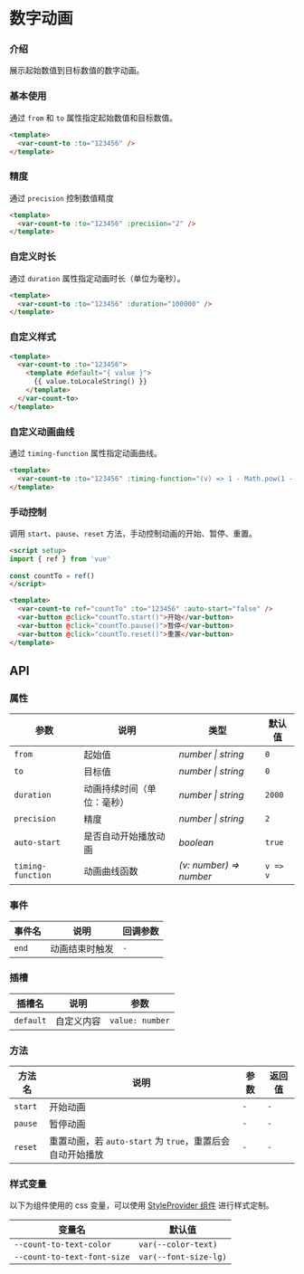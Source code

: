 # 数字动画

### 介绍

展示起始数值到目标数值的数字动画。

### 基本使用

通过 `from` 和 `to` 属性指定起始数值和目标数值。

```html
<template>
  <var-count-to :to="123456" />
</template>
```

### 精度

通过 `precision` 控制数值精度

```html
<template>
  <var-count-to :to="123456" :precision="2" />
</template>
```

### 自定义时长

通过 `duration` 属性指定动画时长（单位为毫秒）。

```html
<template>
  <var-count-to :to="123456" :duration="100000" />
</template>
```

### 自定义样式

```html
<template>
  <var-count-to :to="123456">
    <template #default="{ value }">
      {{ value.toLocaleString() }}
    </template>
  </var-count-to>
</template>
```

### 自定义动画曲线

通过 `timing-function` 属性指定动画曲线。

```html
<template>
  <var-count-to :to="123456" :timing-function="(v) => 1 - Math.pow(1 - v, 3)" />
</template>
```

### 手动控制

调用 `start`、`pause`、`reset` 方法，手动控制动画的开始、暂停、重置。

```html
<script setup>
import { ref } from 'vue'
  
const countTo = ref()
</script>

<template>
  <var-count-to ref="countTo" :to="123456" :auto-start="false" />
  <var-button @click="countTo.start()">开始</var-button>
  <var-button @click="countTo.pause()">暂停</var-button>
  <var-button @click="countTo.reset()">重置</var-button>
</template>
```

## API

### 属性

| 参数         | 说明                       | 类型               | 默认值  |
| ------------ | -------------------------- | ------------------ | ------- |
| `from`       | 起始值                     | _number \| string_ | `0`     |
| `to`         | 目标值                     | _number \| string_ | `0`     |
| `duration`   | 动画持续时间（单位：毫秒） | _number \| string_ | `2000` |
| `precision`   | 精度 | _number \| string_ | `2` |
| `auto-start` | 是否自动开始播放动画       | _boolean_          | `true`  |
| `timing-function` | 动画曲线函数       | _(v: number) => number_          | `v => v`  |

### 事件

| 事件名     | 说明           | 回调参数 |
| ---------- | -------------- | -------- |
| `end` | 动画结束时触发 | `-`      |

### 插槽

| 插槽名    | 说明       | 参数                     |
| --------- | ---------- | ------------------------ |
| `default` | 自定义内容 | `value: number` |

### 方法

| 方法名  | 说明                                                      | 参数 | 返回值 |
| ------- | --------------------------------------------------------- | ---- | ------ |
| `start` | 开始动画                                                | `-`  | `-`    |
| `pause` | 暂停动画                                                | `-`  | `-`    |
| `reset` | 重置动画，若 `auto-start` 为 `true`，重置后会自动开始播放 | `-`  | `-`    |

### 样式变量

以下为组件使用的 css 变量，可以使用 [StyleProvider 组件](#/zh-CN/style-provider) 进行样式定制。

| 变量名                         | 默认值 |
|-----------------------------| --- |
| `--count-to-text-color`     | `var(--color-text)`  |
| `--count-to-text-font-size` | `var(--font-size-lg)` |
